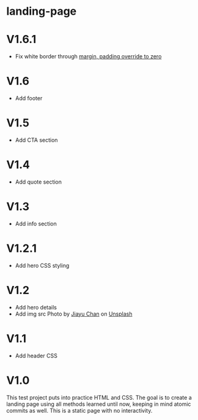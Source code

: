 # landing-page
<h1>V1.6.1</h1>
<ul>
<li> Fix white border through <a href="https://stackoverflow.com/questions/42655242/unknown-white-border-around-my-content">margin, padding override to zero</a>
</li>
</ul>

<h1>V1.6</h1>
<ul>
<li> Add footer
</li>
</ul>

<h1>V1.5</h1>
<ul>
<li> Add CTA section
</li>
</ul>

<h1>V1.4</h1>
<ul>
<li> Add quote section
</li>
</ul>

<h1>V1.3</h1>
<ul>
<li> Add info section
</li>
</ul>

<h1>V1.2.1</h1>
<ul>
<li> Add hero CSS styling
</li>
</ul>

<h1>V1.2</h1>
<ul>
<li> Add hero details
</li>
<li> Add img src Photo by <a href="https://unsplash.com/@soda_chan?utm_content=creditCopyText&utm_medium=referral&utm_source=unsplash">Jiayu Chan</a> on <a href="https://unsplash.com/photos/a-large-white-building-with-a-gold-roof-fcpvx4xaVfQ?utm_content=creditCopyText&utm_medium=referral&utm_source=unsplash">Unsplash</a>
  
</li>
</ul>

<h1>V1.1</h1>
<ul>
<li> Add header CSS
</li>
</ul>

<h1>V1.0</h1>
This test project puts into practice HTML and CSS. The goal is to create a landing page using all methods learned until now, keeping in mind atomic commits as well. This is a static page with no interactivity. 